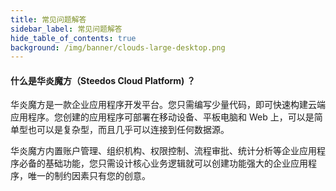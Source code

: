 ```yaml
---
title: 常见问题解答
sidebar_label: 常见问题解答
hide_table_of_contents: true
background: /img/banner/clouds-large-desktop.png
---
```


#### 什么是华炎魔方（Steedos Cloud Platform) ？

华炎魔方是一款企业应用程序开发平台。您只需编写少量代码，即可快速构建云端应用程序。您创建的应用程序可部署在移动设备、平板电脑和 Web 上，可以是简单型也可以是复杂型，而且几乎可以连接到任何数据源。

华炎魔方内置账户管理、组织机构、权限控制、流程审批、统计分析等企业应用程序必备的基础功能，您只需设计核心业务逻辑就可以创建功能强大的企业应用程序，唯一的制约因素只有您的创意。
